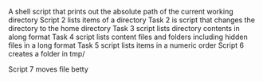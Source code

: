 A shell script that prints out the absolute path of the current working directory
Script 2 lists items of a directory
Task 2 is script that changes the directory to the home directory
Task 3 script lists directory contents in along format
Task 4 script lists content files and folders including hidden files in a long format
Task 5 script lists items in a numeric order
Script 6 creates a folder in tmp/

Script 7 moves file betty 

